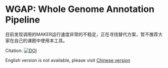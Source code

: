 # WGAP: Whole Genome Annotation Pipeline

目前发现调用的MAKER运行速度非常的不稳定，正在寻找替代方案，暂不推荐大家在自己的课题中使用本工具。


Citation: [![DOI](https://zenodo.org/badge/363893963.svg)](https://zenodo.org/badge/latestdoi/363893963)

English version is not available, please visit [Chinese version](README_zh.md)


